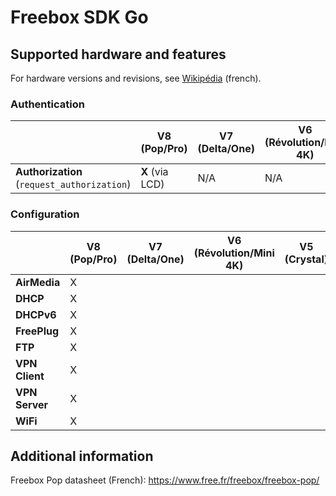# Freebox SDK Go

## Supported hardware and features

For hardware versions and revisions, see [Wikipédia](https://fr.wikipedia.org/wiki/Freebox) (french).

### Authentication

|                                            | V8 (Pop/Pro)     | V7 (Delta/One) | V6 (Révolution/Mini 4K) | V5 (Crystal) |
|--------------------------------------------|------------------|----------------|-------------------------|--------------|
|**Authorization** (`request_authorization`) | **X** (via LCD)  | N/A            | N/A                     | N/A          |

### Configuration

|                  | V8 (Pop/Pro) | V7 (Delta/One) | V6 (Révolution/Mini 4K) | V5 (Crystal) |
|------------------|--------------|----------------|-------------------------|--------------|
|**AirMedia**      | X            |                |                         |              |
|**DHCP**          | X            |                |                         |              |
|**DHCPv6**        | X            |                |                         |              |
|**FreePlug**      | X            |                |                         |              |
|**FTP**           | X            |                |                         |              |
|**VPN Client**    | X            |                |                         |              |
|**VPN Server**    | X            |                |                         |              |
|**WiFi**          | X            |                |                         |              |

## Additional information

Freebox Pop datasheet (French): https://www.free.fr/freebox/freebox-pop/
